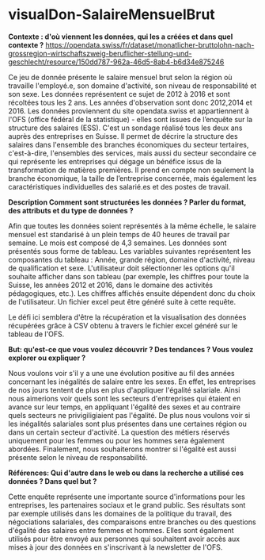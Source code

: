 # visualDon-SalaireMensuelBrut

**Contexte : d'où viennent les données, qui les a créées et dans quel contexte ?**
https://opendata.swiss/fr/dataset/monatlicher-bruttolohn-nach-grossregion-wirtschaftszweig-beruflicher-stellung-und-geschlecht/resource/150dd787-962a-46d5-8ab4-b6d34e875246

Ce jeu de donnée présente le salaire mensuel brut selon la région où travaille l'employé.e, son domaine d'activité, son niveau de responsabilité et son sexe. Les données représentent ce sujet de 2012 à 2016 et sont récoltées tous les 2 ans. Les années d'observation sont donc 2012,2014 et 2016.
Les données proviennent du site opendata.swiss et appartiennent à l'OFS (office fédéral de la statistique) - elles sont issues de l’enquête sur la structure des salaires (ESS). 
C'est un sondage réalisé tous les deux ans auprès des entreprises en Suisse. Il permet de décrire la structure des salaires dans l'ensemble des branches économiques du secteur tertaires, c'est-à-dire, l'ensembles des services, mais aussi du secteur secondaire ce qui représente les entreprises qui dégage un bénéfice issus de la transformation de matières premières. Il prend en compte non seulement la branche économique, la taille de l’entreprise concernée, mais également les caractéristiques individuelles des salarié.es et des postes de travail.


**Description Comment sont structurées les données ? Parler du format, des attributs et du type de données ?**

Afin que toutes les données soient représentés à la même échelle, le salaire mensuel est standarisé à un plein temps de 40 heures de travail par semaine. Le mois est composé de 4,3 semaines. Les données sont présentés sous forme de tableau. Les variables suivantes représentent les composantes du tableau : Année, grande région, domaine d'activité, niveau de qualification et sexe. L'utilisateur doit sélectionner les options qu'il souhaite afficher dans son tableau (par exemple, les chiffres pour toute la Suisse, les années 2012 et 2016, dans le domaine des activités pédagogiques, etc.). Les chiffres affichés ensuite dépendent donc du choix de l'utilisateur. Un fichier excel peut être généré suite à cette requête.

Le défi ici semblera d'être la récupération et la visualisation des données récupérées  grâce à CSV obtenu à travers le fichier excel généré sur le tableau de l'OFS.


**But: qu'est-ce que vous voulez découvrir ? Des tendances ? Vous voulez explorer ou expliquer ?**



Nous voulons voir s'il y a une une évolution positive au fil des années concernant les inégalités de salaire entre les sexes. En effet, les entreprises de nos jours tentent de plus en plus d'appliquer l'égalité salariale. Ainsi nous aimerions voir quels sont les secteurs d'entreprises qui étaient en avance sur leur temps, en appliquant l'égalité des sexes et au contraire quels secteurs ne privigiligiaient pas l'égalité. De plus nous voulons voir si les inégalités salariales sont plus présentes dans une certaines région ou dans un certain secteur d'activité. La question des métiers réservés uniquement pour les femmes ou pour les hommes sera également abordées. Finalement, nous souhaiterons montrer si l'égalité est aussi présente selon le niveau de responsabilité. 

**Références: Qui d'autre dans le web ou dans la recherche a utilisé ces données ? Dans quel but ?**

Cette enquête représente une importante source d'informations pour les entreprises, les partenaires sociaux et le grand public. Ses résultats sont par exemple utilisés dans les domaines de la politique du travail, des négociations salariales, des comparaisons entre branches ou des questions d'égalité des salaires entre femmes et hommes.
Elles sont également utilisés pour être envoyé aux personnes qui souhaitent avoir accès aux mises à jour des données en s'inscrivant à la newsletter de l'OFS.


